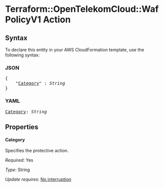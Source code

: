 # Terraform::OpenTelekomCloud::WafPolicyV1 Action

## Syntax

To declare this entity in your AWS CloudFormation template, use the following syntax:

### JSON

<pre>
{
    "<a href="#category" title="Category">Category</a>" : <i>String</i>
}
</pre>

### YAML

<pre>
<a href="#category" title="Category">Category</a>: <i>String</i>
</pre>

## Properties

#### Category

Specifies the protective action.

_Required_: Yes

_Type_: String

_Update requires_: [No interruption](https://docs.aws.amazon.com/AWSCloudFormation/latest/UserGuide/using-cfn-updating-stacks-update-behaviors.html#update-no-interrupt)

